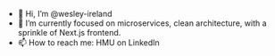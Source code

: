 - 👋 Hi, I’m @wesley-ireland
- 👀 I’m currently focused on microservices, clean architecture, with a sprinkle of Next.js frontend.
- 📫 How to reach me: HMU on LinkedIn

<!---
wesley-ireland/wesley-ireland is a ✨ special ✨ repository because its `README.md` (this file) appears on your GitHub profile.
You can click the Preview link to take a look at your changes.
--->
